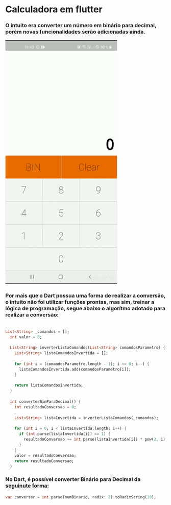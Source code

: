 # Calculadora em flutter

### O intuito era converter um número em binário para decimal, porém novas funcionalidades serão adicionadas ainda.

![Alt Text](gif/videoCalc.gif)

### Por mais que o Dart possua uma forma de realizar a conversão, o intuito não foi utilizar funções prontas, mas sim, treinar a lógica de programação, segue abaixo o algorítmo adotado para realizar a conversão:

```dart

List<String> _comandos = [];
  int valor = 0;

  List<String> inverterListaComandos(List<String> comandosParametro) {
    List<String> listaComandosInvertida = [];

    for (int i = (comandosParametro.length - 1); i >= 0; i--) {
      listaComandosInvertida.add(comandosParametro[i]);
    }

    return listaComandosInvertida;
  }

  int converterBinParaDecimal() {
    int resultadoConversao = 0;

    List<String> listaInvertida = inverterListaComandos(_comandos);

    for (int i = 0; i < listaInvertida.length; i++) {
      if (int.parse(listaInvertida[i]) == 1) {
        resultadoConversao += int.parse(listaInvertida[i]) * pow(2, i);
      }
    }
    valor = resultadoConversao;
    return resultadoConversao;
  }

```

### No Dart, é possível converter Binário para Decimal da seguinute forma:

```dart
var converter = int.parse(numBinario, radix: 2).toRadixString(10);

```

